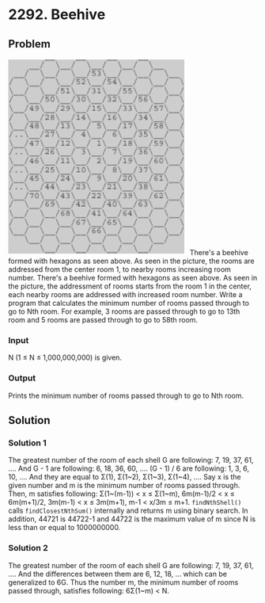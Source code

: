 # 2292. Beehive

## Problem
![beehive](./problem.png)
  There's a beehive formed with hexagons as seen above. As seen in the picture, the rooms are addressed from the center room 1, to nearby rooms increasing room number. There's a beehive formed with hexagons as seen above. As seen in the picture, the addressment of rooms starts from the room 1 in the center, each nearby rooms are addressed with increased room number. Write a program that calculates the minimum number of rooms passed through to go to Nth room. For example, 3 rooms are passed through to go to 13th room and 5 rooms are passed through to go to 58th room.

### Input
  N (1 ≤ N ≤ 1,000,000,000) is given.

### Output
  Prints the minimum number of rooms passed through to go to Nth room.

## Solution

### Solution 1
  The greatest number of the room of each shell G are following: 7, 19, 37, 61, .... And G - 1 are following: 6, 18, 36, 60, .... (G - 1) / 6 are following: 1, 3, 6, 10, .... And they are equal to Σ(1), Σ(1~2), Σ(1~3), Σ(1~4), ....
  Say x is the given number and m is the minimum number of rooms passed through. Then, m satisfies following: Σ(1~(m-1)) < x ≤ Σ(1~m), 6m(m-1)/2 < x ≤ 6m(m+1)/2, 3m(m-1) < x ≤ 3m(m+1), m-1 < x/3m ≤ m+1. `findNthShell()` calls `findClosestNthSum()` internally and returns m using binary search.
  In addition, 44721 is 44722-1 and 44722 is the maximum value of m since N is less than or equal to 1000000000.

### Solution 2
  The greatest number of the room of each shell G are following: 7, 19, 37, 61, .... And the differences between them are 6, 12, 18, ... which can be generalized to 6G. Thus the number m, the minimum number of rooms passed through, satisfies following: 6Σ(1~m) < N.


